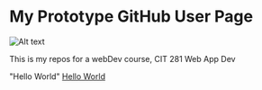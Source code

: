 # My Prototype GitHub User Page
![Alt text](https://www.pvschools.net/cms/lib/AZ01902189/Centricity/Domain/1020/Computer%20Science.png)

This is my repos for a webDev course, CIT 281 Web App Dev

"Hello World"
[Hello World](https://github.com/ryoneya/hello-world)
